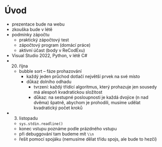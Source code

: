 # Úvod

- prezentace bude na webu
- zkouška bude v létě
- podmínky zápočtu
	- praktický zápočtový test
	- zápočtový program (domácí práce)
	- aktivní účast (body v ReCodExu)
- Visual Studio 2022, Python, v létě C#
- 20. října
	- bubble sort – fáze prohazování
		- každý jeden průchod dotlačí největší prvek na své místo
		- důkaz dolního odhadu
			- tvrzení: každý třídící algoritmus, který prohazuje jen sousedy má alespoň kvadratickou složitost
			- důkaz: na sestupné posloupnosti je každá dvojice (n nad dvěma) špatně, abychom je prohodili, musíme udělat kvadratický počet kroků
- 3. listopadu
	- `sys.stdin.readline()`
	- konec vstupu poznáme podle prázdného vstupu
	- při debuggování tam budeme mít `\\n`
	- řešit pomocí spojáku (nemusíme dělat třídu spojs, ale bude to hezčí)
